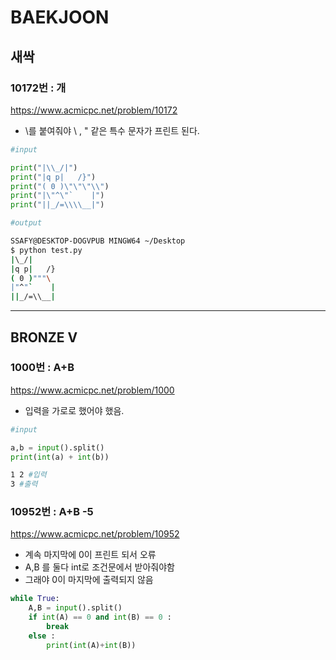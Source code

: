 # BAEKJOON

## 새싹

### 10172번 : 개
https://www.acmicpc.net/problem/10172
<br/>

* \를 붙여줘야 \ , " 같은 특수 문자가 프린트 된다.

```python
#input

print("|\\_/|")
print("|q p|   /}")
print("( 0 )\"\"\"\\")
print("|\"^\"`    |")
print("||_/=\\\\__|")
```
```bash
#output

SSAFY@DESKTOP-DOGVPUB MINGW64 ~/Desktop
$ python test.py
|\_/|
|q p|   /}
( 0 )"""\
|"^"`    |
||_/=\\__|
```
---

## BRONZE V

### 1000번 : A+B
https://www.acmicpc.net/problem/1000

- 입력을 가로로 했어야 했음.
```python
#input

a,b = input().split()
print(int(a) + int(b))
```
```bash
1 2 #입력
3 #출력
```
### 10952번 : A+B -5
https://www.acmicpc.net/problem/10952
- 계속 마지막에 0이 프린트 되서 오류
- A,B 를 둘다 int로 조건문에서 받아줘야함
- 그래야 0이 마지막에 출력되지 않음
```python
while True:
    A,B = input().split()
    if int(A) == 0 and int(B) == 0 :
        break
    else :
        print(int(A)+int(B))
```